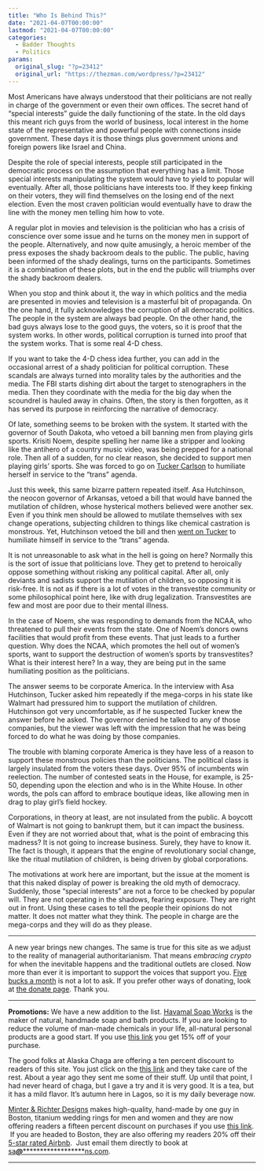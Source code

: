 ```yaml
---
title: "Who Is Behind This?"
date: "2021-04-07T00:00:00"
lastmod: "2021-04-07T00:00:00"
categories:
  - Badder Thoughts
  - Politics
params:
  original_slug: "?p=23412"
  original_url: "https://thezman.com/wordpress/?p=23412"
---
```


Most Americans have always understood that their politicians are not
really in charge of the government or even their own offices. The secret
hand of “special interests” guide the daily functioning of the state. In
the old days this meant rich guys from the world of business, local
interest in the home state of the representative and powerful people
with connections inside government. These days it is those things plus
government unions and foreign powers like Israel and China.

Despite the role of special interests, people still participated in the
democratic process on the assumption that everything has a limit. Those
special interests manipulating the system would have to yield to popular
will eventually. After all, those politicians have interests too. If
they keep finking on their voters, they will find themselves on the
losing end of the next election. Even the most craven politician would
eventually have to draw the line with the money men telling him how to
vote.

A regular plot in movies and television is the politician who has a
crisis of conscience over some issue and he turns on the money men in
support of the people. Alternatively, and now quite amusingly, a heroic
member of the press exposes the shady backroom deals to the public. The
public, having been informed of the shady dealings, turns on the
participants. Sometimes it is a combination of these plots, but in the
end the public will triumphs over the shady backroom dealers.

When you stop and think about it, the way in which politics and the
media are presented in movies and television is a masterful bit of
propaganda. On the one hand, it fully acknowledges the corruption of all
democratic politics. The people in the system are always bad people. On
the other hand, the bad guys always lose to the good guys, the voters,
so it is proof that the system works. In other words, political
corruption is turned into proof that the system works. That is some real
4-D chess.

If you want to take the 4-D chess idea further, you can add in the
occasional arrest of a shady politician for political corruption. These
scandals are always turned into morality tales by the authorities and
the media. The FBI starts dishing dirt about the target to stenographers
in the media. Then they coordinate with the media for the big day when
the scoundrel is hauled away in chains. Often, the story is then
forgotten, as it has served its purpose in reinforcing the narrative of
democracy.

Of late, something seems to be broken with the system. It started with
the governor of South Dakota, who vetoed a bill banning men from playing
girls sports. Krisiti Noem, despite spelling her name like a stripper
and looking like the antihero of a country music video, was being
prepped for a national role. Then all of a sudden, for no clear reason,
she decided to support men playing girls’ sports. She was forced to go
on [Tucker Carlson](https://youtu.be/6jy_oG4gcSw) to humiliate herself
in service to the “trans” agenda.

Just this week, this same bizarre pattern repeated itself. Asa
Hutchinson, the neocon governor of Arkansas, vetoed a bill that would
have banned the mutilation of children, whose hysterical mothers
believed were another sex. Even if you think men should be allowed to
mutilate themselves with sex change operations, subjecting children to
things like chemical castration is monstrous. Yet, Hutchinson vetoed the
bill and then [went on Tucker](https://youtu.be/01Hry1rJn7w) to
humiliate himself in service to the “trans” agenda.

It is not unreasonable to ask what in the hell is going on here?
Normally this is the sort of issue that politicians love. They get to
pretend to heroically oppose something without risking any political
capital. After all, only deviants and sadists support the mutilation of
children, so opposing it is risk-free. It is not as if there is a lot of
votes in the transvestite community or some philosophical point here,
like with drug legalization. Transvestites are few and most are poor due
to their mental illness.

In the case of Noem, she was responding to demands from the NCAA, who
threatened to pull their events from the state. One of Noem’s donors
owns facilities that would profit from these events. That just leads to
a further question. Why does the NCAA, which promotes the hell out of
women’s sports, want to support the destruction of women’s sports by
transvestites? What is their interest here? In a way, they are being put
in the same humiliating position as the politicians.

The answer seems to be corporate America. In the interview with Asa
Hutchinson, Tucker asked him repeatedly if the mega-corps in his state
like Walmart had pressured him to support the mutilation of children.
Hutchinson got very uncomfortable, as if he suspected Tucker knew the
answer before he asked. The governor denied he talked to any of those
companies, but the viewer was left with the impression that he was being
forced to do what he was doing by those companies.

The trouble with blaming corporate America is they have less of a reason
to support these monstrous policies than the politicians. The political
class is largely insulated from the voters these days. Over 95% of
incumbents win reelection. The number of contested seats in the House,
for example, is 25-50, depending upon the election and who is in the
White House. In other words, the pols can afford to embrace boutique
ideas, like allowing men in drag to play girl’s field hockey.

Corporations, in theory at least, are not insulated from the public. A
boycott of Walmart is not going to bankrupt them, but it can impact the
business. Even if they are not worried about that, what is the point of
embracing this madness? It is not going to increase business. Surely,
they have to know it. The fact is though, it appears that the engine of
revolutionary social change, like the ritual mutilation of children, is
being driven by global corporations.

The motivations at work here are important, but the issue at the moment
is that this naked display of power is breaking the old myth of
democracy. Suddenly, those “special interests” are not a force to be
checked by popular will. They are not operating in the shadows, fearing
exposure. They are right out in front. Using these cases to tell the
people their opinions do not matter. It does not matter what they think.
The people in charge are the mega-corps and they will do as they please.

------------------------------------------------------------------------

A new year brings new changes. The same is true for this site as we
adjust to the reality of managerial authoritarianism. That means
*embracing crypto* for when the inevitable happens and the traditional
outlets are closed. Now more than ever it is important to support the
voices that support you.
<a href="https://www.subscribestar.com/the-z-blog"
rel="noopener noreferrer" target="_blank">Five bucks a month</a> is not
a lot to ask. If you prefer other ways of donating, look at
<a href="https://thezman.com/wordpress/?page_id=22713" rel="noopener"
target="_blank">the donate page</a>. Thank you.

------------------------------------------------------------------------

**Promotions:** We have a new addition to the list.
<a href="https://havamalsoapworks.com/" rel="noopener"
target="_blank">Havamal Soap Works</a> is the maker of natural, handmade
soap and bath products. If you are looking to reduce the volume of
man-made chemicals in your life, all-natural personal products are a
good start. If you use
<a href="https://havamalsoapworks.com/discount/ZMAN" rel="noopener"
target="_blank">this link</a> you get 15% off of your purchase.

The good folks at Alaska Chaga are offering a ten percent discount to
readers of this site. You just click on the
<a href="https://alaskachaga.us/discount/ZMAN" rel="noopener noreferrer"
target="_blank">this link</a> and they take care of the rest. About a
year ago they sent me some of their stuff. Up until that point, I had
never heard of chaga, but I gave a try and it is very good. It is a tea,
but it has a mild flavor. It’s autumn here in Lagos, so it is my daily
beverage now.

<a href="https://www.minterandrichterdesigns.com/"
rel="noreferrer nofollow noopener" target="_blank">Minter &amp; Richter
Designs</a> makes high-quality, hand-made by one guy in Boston, titanium
wedding rings for men and women and they are now offering readers a
fifteen percent discount on purchases if you use
<a href="https://www.minterandrichterdesigns.com/discount/ZMAN"
rel="noreferrer nofollow noopener" target="_blank">this link</a>. 
 <span class="highlight"><span class="colour"><span class="font"><span class="size">If
you are headed to Boston, they are also offering my readers 20% off
their <a
href="https://www.airbnb.com/users/7988017/listings?user_id=7988017&amp;s=3"
rel="noopener noreferrer" target="_blank">5-star rated Airbnb</a>.  Just
email them directly to book at
<a href="mailto:sa***@*********************ns.com"
data-original-string="eX+ffF6qDdBJoefRcLPI1w==cb7iK696Om0i1xxKPv7r6B5ypeaLjvsOHVXGNSy8owHtV2q2aaAWNgVS5SnUNExhDEH"><span
class="apbct-email-encoder"
data-original-string="61DF8vepxrvyLaghq+nQTQ==cb70V8hfXYMa04L7NsV0Kg2HsIlIHtTnDpWgJtUguaSGf/LW7Zp9g+N+6hFWCEXZ4vQ"
title="This contact has been encoded by Anti-Spam by CleanTalk. Click to decode. To finish the decoding make sure that JavaScript is enabled in your browser.">sa<span
class="apbct-blur">***</span>@<span
class="apbct-blur">*********************</span>ns.com</span></a>.</span></span></span></span>

------------------------------------------------------------------------
